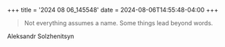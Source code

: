 +++
title = '2024 08 06_145548'
date = 2024-08-06T14:55:48-04:00
+++

> Not everything assumes a name.  Some things lead beyond words.

Aleksandr Solzhenitsyn
